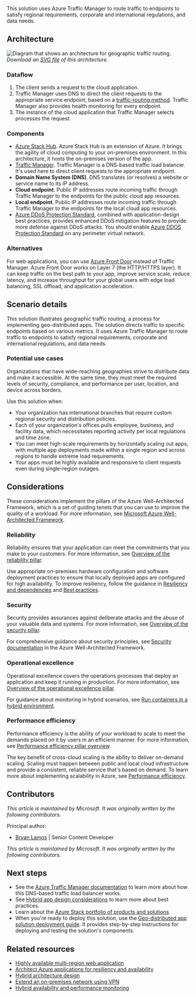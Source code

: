 This solution uses Azure Traffic Manager to route traffic to endpoints to satisfy regional requirements, corporate and international regulations, and data needs.

## Architecture

![Diagram that shows an architecture for geographic traffic routing.](../hybrid/media/hybrid-geo-distributed.png)
*Download an [SVG file](https://arch-center.azureedge.net/geo-distributed.svg) of this architecture.*

### Dataflow

1. The client sends a request to the cloud application.
1. Traffic Manager uses DNS to direct the client requests to the appropriate service endpoint, based on a [traffic-routing method](/azure/traffic-manager/traffic-manager-routing-methods). Traffic Manager also provides health monitoring for every endpoint.
1. The instance of the cloud application that Traffic Manager selects processes the request.

### Components

* [Azure Stack Hub](https://azure.microsoft.com/products/azure-stack/hub). Azure Stack Hub is an extension of Azure. It brings the agility of cloud computing to your on-premises environment. In this architecture, it hosts the on-premises version of the app.
* [Traffic Manager](https://azure.microsoft.com/products/traffic-manager). Traffic Manager is a DNS-based traffic load balancer. It's used here to direct client requests to the appropriate endpoint.
* **Domain Name System (DNS)**. DNS translates (or resolves) a website or service name to its IP address.
* **Cloud endpoint**. Public IP addresses route incoming traffic through Traffic Manager to the endpoints for the public cloud app resources.
* **Local endpoint**. Public IP addresses route incoming traffic through Traffic Manager to the endpoints for the local cloud app resources.
* [Azure DDoS Protection Standard](/azure/ddos-protection/ddos-protection-overview), combined with application-design best practices, provides enhanced DDoS mitigation features to provide more defense against DDoS attacks. You should enable [Azure DDOS Protection Standard](/azure/ddos-protection/ddos-protection-overview) on any perimeter virtual network.

### Alternatives

For web applications, you can use [Azure Front Door](https://azure.microsoft.com/products/frontdoor) instead of Traffic Manager. Azure Front Door works on Layer 7 (the HTTP/HTTPS layer). It can keep traffic on the best path to your app, improve service scale, reduce latency, and increase throughput for your global users with edge load balancing, SSL offload, and application acceleration.

## Scenario details

This solution illustrates geographic traffic routing, a process for implementing geo-distributed apps. The solution directs traffic to specific endpoints based on various metrics. It uses Azure Traffic Manager to route traffic to endpoints to satisfy regional requirements, corporate and international regulations, and data needs.

### Potential use cases

Organizations that have wide-reaching geographies strive to distribute data and make it accessible. At the same time, they must meet the required levels of security, compliance, and performance per user, location, and device across borders.

Use this solution when:

* Your organization has international branches that require custom regional security and distribution policies.
* Each of your organization's offices pulls employee, business, and facility data, which necessitates reporting activity per local regulations and time zone.
* You can meet high-scale requirements by horizontally scaling out apps, with multiple app deployments made within a single region and across regions to handle extreme load requirements.
* Your apps must be highly available and responsive to client requests even during single-region outages.

## Considerations

These considerations implement the pillars of the Azure Well-Architected Framework, which is a set of guiding tenets that you can use to improve the quality of a workload. For more information, see [Microsoft Azure Well-Architected Framework](/azure/architecture/framework).

### Reliability

Reliability ensures that your application can meet the commitments that you make to your customers. For more information, see [Overview of the reliability pillar](/azure/architecture/framework/resiliency/overview).

Use appropriate on-premises hardware configuration and software deployment practices to ensure that locally deployed apps are configured for high availability. To improve resiliency, follow the guidance in [Resiliency and dependencies](/azure/architecture/framework/resiliency/design-resiliency) and [Best practices](/azure/architecture/framework/resiliency/design-best-practices).

### Security

Security provides assurances against deliberate attacks and the abuse of your valuable data and systems. For more information, see [Overview of the security pillar](/azure/architecture/framework/security/overview).

For comprehensive guidance about security principles, see [Security documentation](/azure/architecture/framework/security) in the Azure Well-Architected Framework.

### Operational excellence

Operational excellence covers the operations processes that deploy an application and keep it running in production. For more information, see [Overview of the operational excellence pillar](/azure/architecture/framework/devops/overview).

For guidance about monitoring in hybrid scenarios, see [Run containers in a hybrid environment](../../hybrid/hybrid-containers.yml).

### Performance efficiency

Performance efficiency is the ability of your workload to scale to meet the demands placed on it by users in an efficient manner. For more information, see [Performance efficiency pillar overview](/azure/architecture/framework/scalability/overview).

The key benefit of cross-cloud scaling is the ability to deliver on-demand scaling. Scaling must happen between public and local cloud infrastructure and provide a consistent, reliable service that's based on demand. To learn more about implementing scalability in Azure, see [Performance efficiency](/azure/architecture/framework/scalability).

## Contributors

*This article is maintained by Microsoft. It was originally written by the following contributors.*

Principal author:

* [Bryan Lamos](https://www.linkedin.com/in/bryanlamos) | Senior Content Developer

*This article is maintained by Microsoft. It was originally written by the following contributors.* 

## Next steps

* See the [Azure Traffic Manager documentation](/azure/traffic-manager/traffic-manager-overview) to learn more about how this DNS-based traffic load balancer works.
* See [Hybrid app design considerations](/hybrid/app-solutions/overview-app-design-considerations) to learn more about best practices.
* Learn about the [Azure Stack portfolio of products and solutions](/azure-stack).
* When you're ready to deploy this solution, use the [Geo-distributed app solution deployment guide](/azure/architecture/hybrid/deployments/solution-deployment-guide-geo-distributed). It provides step-by-step instructions for deploying and testing the solution's components.

## Related resources

* [Highly available multi-region web application](../../reference-architectures/app-service-web-app/multi-region.yml)
* [Architect Azure applications for resiliency and availability](/azure/architecture/reliability/architect)
* [Hybrid architecture design](../../hybrid/hybrid-start-here.md)
* [Extend an on-premises network using VPN](/azure/expressroute/expressroute-howto-coexist-resource-manager)
* [Hybrid availability and performance monitoring](../../hybrid/hybrid-containers.yml)
